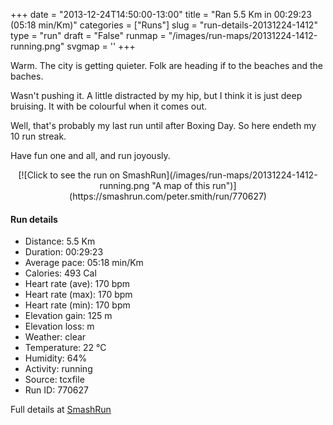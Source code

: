 +++
date = "2013-12-24T14:50:00-13:00"
title = "Ran 5.5 Km in 00:29:23 (05:18 min/Km)"
categories = ["Runs"]
slug = "run-details-20131224-1412"
type = "run"
draft = "False"
runmap = "/images/run-maps/20131224-1412-running.png"
svgmap = '<polyline points="92 48, 96 43, 100 33, 88 30, 67 37, 39 59, 38 60, 29 64, 16 67, 7 70, 2 66, 0 63, 21 50, 22 49, 50 32, 64 39, 75 34, 79 34, 81 35, 86 34, 89 38, 94 39">'
+++

Warm. The city is getting quieter. Folk are heading if to the beaches and the baches.

Wasn't pushing it. A little distracted by my hip, but I think it is just deep bruising. It with be colourful when it comes out. 

Well, that's probably my last run until after Boxing Day. So here endeth my 10 run streak.

Have fun one and all, and run joyously. 



<!--more-->

<center>
[![Click to see the run on SmashRun](/images/run-maps/20131224-1412-running.png "A map of this run")](https://smashrun.com/peter.smith/run/770627)
</center>

#### Run details

* Distance: 5.5 Km
* Duration: 00:29:23
* Average pace: 05:18 min/Km
* Calories: 493 Cal
* Heart rate (ave): 170 bpm
* Heart rate (max): 170 bpm
* Heart rate (min): 170 bpm
* Elevation gain: 125 m
* Elevation loss:  m
* Weather: clear
* Temperature: 22 &deg;C
* Humidity: 64%
* Activity: running
* Source: tcxfile
* Run ID: 770627

Full details at [SmashRun](https://smashrun.com/peter.smith/run/770627)